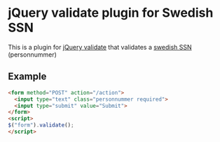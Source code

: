 # jQuery validate plugin for Swedish SSN

This is a plugin for [jQuery validate](https://github.com/jzaefferer/jquery-validation)
that validates a [swedish SSN](http://en.wikipedia.org/wiki/National_identification_number) (personnummer)

## Example

```html
<form method="POST" action="/action">
  <input type="text" class="personnummer required">
  <input type="submit" value="Submit">
</form>
<script>
$("form").validate();
</script>
```